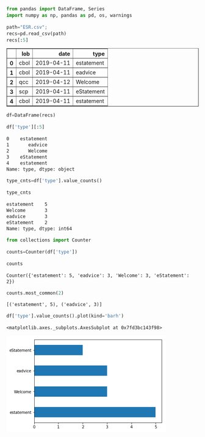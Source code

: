 

```python
from pandas import DataFrame, Series
import numpy as np, pandas as pd, os, warnings
```


```python
path="ESR.csv";
recs=pd.read_csv(path)
recs[:5]
```




<div>
<style scoped>
    .dataframe tbody tr th:only-of-type {
        vertical-align: middle;
    }

    .dataframe tbody tr th {
        vertical-align: top;
    }

    .dataframe thead th {
        text-align: right;
    }
</style>
<table border="1" class="dataframe">
  <thead>
    <tr style="text-align: right;">
      <th></th>
      <th>lob</th>
      <th>date</th>
      <th>type</th>
    </tr>
  </thead>
  <tbody>
    <tr>
      <th>0</th>
      <td>cbol</td>
      <td>2019-04-11</td>
      <td>estatement</td>
    </tr>
    <tr>
      <th>1</th>
      <td>cbol</td>
      <td>2019-04-11</td>
      <td>eadvice</td>
    </tr>
    <tr>
      <th>2</th>
      <td>qcc</td>
      <td>2019-04-12</td>
      <td>Welcome</td>
    </tr>
    <tr>
      <th>3</th>
      <td>scp</td>
      <td>2019-04-11</td>
      <td>eStatement</td>
    </tr>
    <tr>
      <th>4</th>
      <td>cbol</td>
      <td>2019-04-11</td>
      <td>estatement</td>
    </tr>
  </tbody>
</table>
</div>




```python
df=DataFrame(recs)
```


```python
df['type'][:5]
```




    0    estatement
    1       eadvice
    2       Welcome
    3    eStatement
    4    estatement
    Name: type, dtype: object




```python
type_cnts=df['type'].value_counts()
```


```python
type_cnts
```




    estatement    5
    Welcome       3
    eadvice       3
    eStatement    2
    Name: type, dtype: int64




```python
from collections import Counter
```


```python
counts=Counter(df['type'])
```


```python
counts
```




    Counter({'estatement': 5, 'eadvice': 3, 'Welcome': 3, 'eStatement': 2})




```python
counts.most_common(2)
```




    [('estatement', 5), ('eadvice', 3)]




```python
df['type'].value_counts().plot(kind='barh')
```




    <matplotlib.axes._subplots.AxesSubplot at 0x7fd3bc143f98>




![png](output_10_1.png)



```python

```
